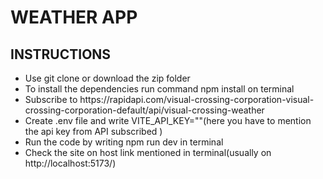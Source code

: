 # WEATHER APP
## INSTRUCTIONS
<ul>
  <li> Use git clone or download the zip folder</li>
  <li>
    To install the dependencies run command npm install on terminal
  </li>
  <li> Subscribe to  https://rapidapi.com/visual-crossing-corporation-visual-crossing-corporation-default/api/visual-crossing-weather </li>
  <li> Create .env file and write VITE_API_KEY=""(here you have to mention the api key from API subscribed  )
  <li>Run the code by writing npm run dev in terminal</li>
  <li>Check the site on host link mentioned in terminal(usually on http://localhost:5173/)</li>
</ul>
